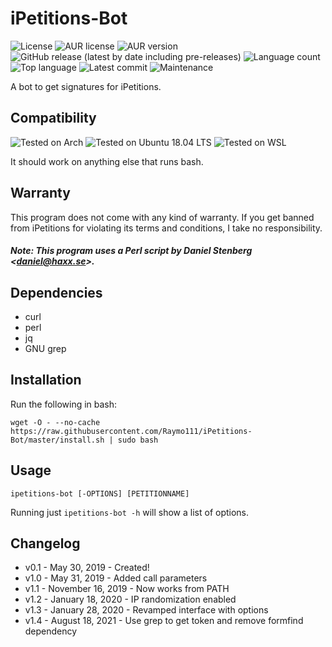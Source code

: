 # iPetitions-Bot
![License](https://img.shields.io/github/license/raymo111/iPetitions-Bot)
![AUR license](https://img.shields.io/aur/license/ipetitions-bot)
![AUR version](https://img.shields.io/aur/version/ipetitions-bot)
![GitHub release (latest by date including pre-releases)](https://img.shields.io/github/v/release/Raymo111/iPetitions-Bot?include_prereleases)
![Language count](https://img.shields.io/github/languages/count/Raymo111/iPetitions-Bot)
![Top language](https://img.shields.io/github/languages/top/Raymo111/iPetitions-Bot)
![Latest commit](https://img.shields.io/github/last-commit/Raymo111/iPetitions-Bot)
![Maintenance](https://img.shields.io/maintenance/yes/2021)

A bot to get signatures for iPetitions.

## Compatibility
![Tested on Arch](https://img.shields.io/badge/Arch-Tested-brightgreen)
![Tested on Ubuntu 18.04 LTS](https://img.shields.io/badge/Ubuntu%2018.04%20LTS-Tested-brightgreen)
![Tested on WSL](https://img.shields.io/badge/WSL-Tested-brightgreen)

It should work on anything else that runs bash.

## Warranty
This program does not come with any kind of warranty. If you get banned from iPetitions for violating its terms and conditions, I take no responsibility.
##### Note: This program uses a Perl script by Daniel Stenberg \<<daniel@haxx.se>\>.

## Dependencies
 * curl
 * perl
 * jq
 * GNU grep

## Installation
Run the following in bash:
```
wget -O - --no-cache https://raw.githubusercontent.com/Raymo111/iPetitions-Bot/master/install.sh | sudo bash
```

## Usage
```
ipetitions-bot [-OPTIONS] [PETITIONNAME]
```
Running just `ipetitions-bot -h` will show a list of options.

## Changelog
- v0.1 - May 30, 2019 - Created!
- v1.0 - May 31, 2019 - Added call parameters
- v1.1 - November 16, 2019 - Now works from PATH
- v1.2 - January 18, 2020 - IP randomization enabled
- v1.3 - January 28, 2020 - Revamped interface with options
- v1.4 - August 18, 2021 - Use grep to get token and remove formfind dependency
